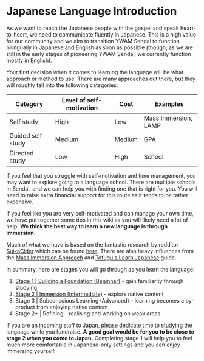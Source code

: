 # Japanese Language Introduction

As we want to reach the Japanese people with the gospel and speak heart-to-heart, we need to communicate fluently in Japanese. This is a high value for our community and we aim to transition YWAM Sendai to function bilingually in Japanese and English as soon as possible (though, as we are still in the early stages of pioneering YWAM Sendai, we currently function mostly in English).

Your first decision when it comes to learning the language will be what approach or method to use. There are many approaches out there, but they will roughly fall into the following categories:

Category | Level of self-motivation | Cost | Examples
--------- | --------- | --------- | ---------
Self study | High | Low | Mass Immersion, LAMP
Guided self study | Medium | Medium | GPA
Directed study | Low | High | School

If you feel that you struggle with self-motivation and time management, you may want to explore going to a language school. There are multiple schools in Sendai, and we can help you with finding one that is right for you. You will need to raise extra financial support for this route as it tends to be rather expensive.

If you feel like you are very self-motivated and can manage your own time, we have put together some tips in this wiki as you will likely need a lot of help! **We think the best way to learn a new language is through immersion.**

Much of what we have is based on the fantastic research by redditor [SuikaCider](https://www.reddit.com/user/SuikaCider/) which can be found [here](https://docs.google.com/document/d/10bRzVblKVOsQJjTc2PIi1Gbj_LrsJCkMkh0SutXCZdI/edit#). There are also heavy influences from the [Mass Immersion Approach](https://massimmersionapproach.com/) and [Tofugu's Learn Japanese](https://www.tofugu.com/learn-japanese/) guide.

In summary, here are stages you will go through as you learn the language:

1. [Stage 1 | Building a Foundation (Beginner)](language2.md) - gain familiarity through studying
2. [Stage 2 | Immersion (Intermediate)](language3.md) - explore native content
3. Stage 3 | Subconscious Learning (Advanced) - learning becomes a by-product from enjoying native content
4. Stage 2+ | Refining - realising and working on weak areas

If you are an incoming staff to Japan, please dedicate time to studying the language while you fundraise. **A good goal would be for you to be close to stage 2 when you come to Japan.** Completing stage 1 will help you to feel much more comfortable in Japanese-only settings and you can enjoy immersing yourself.
